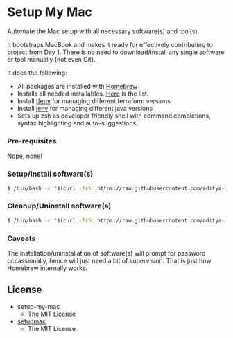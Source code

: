 # Setup My Mac

Automate the Mac setup with all necessary software(s) and tool(s).

It bootstraps MacBook and makes it ready for effectively contributing to project from Day 1. There is no need to download/install any single software or tool manually (not even Git).

It does the following:
- All packages are installed with [Homebrew](https://brew.sh/)
- Installs all needed installables. [Here](./roles/setup/vars/main.yml) is the list.
- Install [tfenv](https://github.com/tfutils/tfenv#usage) for managing different terraform versions
- Install [jenv](https://www.jenv.be/) for managing different java versions
- Sets up zsh as developer friendly shell with command completions, syntax highlighting and auto-suggestions

### Pre-requisites

Nope, none!

### Setup/Install software(s)

```bash
$ /bin/bash -c "$(curl -fsSL https://raw.githubusercontent.com/aditya-mittal/setup-my-mac/master/install.sh)"
```

### Cleanup/Uninstall software(s)

```bash
$ /bin/bash -c "$(curl -fsSL https://raw.githubusercontent.com/aditya-mittal/setup-my-mac/master/uninstall.sh)"
```

### Caveats

The installation/uninstallation of software(s) will prompt for password occassionally, hence will just need a bit of supervision. That is just how Homebrew internally works.


## License

* setup-my-mac 
  * The MIT License
* [setupmac](https://github.com/daemonza/setupmac)
  * The MIT License
